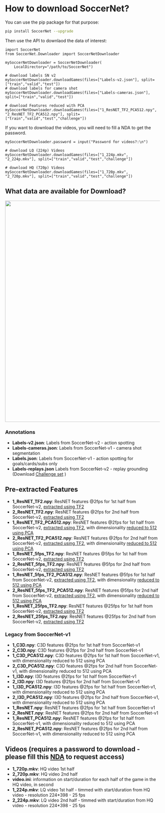 # How to download SoccerNet?

You can use the pip package for that purpose:

```bash
pip install SoccerNet --upgrade
```

Then use the API to downlaod the data of interest:

```
import SoccerNet
from SoccerNet.Downloader import SoccerNetDownloader

mySoccerNetDownloader = SoccerNetDownloader(
    LocalDirectory="/path/to/SoccerNet")

# download labels SN v2
mySoccerNetDownloader.downloadGames(files=["Labels-v2.json"], split=["train","valid","test"])
# download labels for camera shot
mySoccerNetDownloader.downloadGames(files=["Labels-cameras.json"], split=["train","valid","test"]) 

# download Features reduced with PCA
mySoccerNetDownloader.downloadGames(files=["1_ResNET_TF2_PCA512.npy", "2_ResNET_TF2_PCA512.npy"], split=["train","valid","test","challenge"])

```

If you want to download the videos, you will need to fill a NDA to get the password.

```
mySoccerNetDownloader.password = input("Password for videos?:\n")

# download LQ (224p) Videos
mySoccerNetDownloader.downloadGames(files=["1_224p.mkv", "2_224p.mkv"], split=["train","valid","test","challenge"])

# download HQ (720p) Videos
mySoccerNetDownloader.downloadGames(files=["1_720p.mkv", "2_720p.mkv"], split=["train","valid","test","challenge"])
```
## What data are available for Download?

<p align="center"><img src="../Images/Videos_and_features.png" width="720"></p>

### Annotations

- **Labels-v2.json**: Labels from SoccerNet-v2 - action spotting
- **Labels-cameras.json**: Labels from SoccerNet-v1 - camera shot segmentation
- **Labels.json**: Labels from SoccerNet-v1 - action spotting for goals/cards/subs only
- **Labels-replays.json** Labels from SoccerNet-v2 - replay grounding (Download [Challenge set](https://github.com/SilvioGiancola/SoccerNetv2-DevKit/blob/main/Task3-ReplayGrounding/replay_labels_challenge.zip) )

## Pre-extracted Features

- **1_ResNET_TF2.npy**: ResNET features @2fps for 1st half from SoccerNet-v2, [extracted using TF2](https://github.com/SilvioGiancola/SoccerNetv2-DevKit/tree/main/Features)
- **2_ResNET_TF2.npy**: ResNET features @2fps for 2nd half from SoccerNet-v2, [extracted using TF2](https://github.com/SilvioGiancola/SoccerNetv2-DevKit/tree/main/Features)
- **1_ResNET_TF2_PCA512.npy**: ResNET features @2fps for 1st half from SoccerNet-v2, [extracted using TF2](https://github.com/SilvioGiancola/SoccerNetv2-DevKit/tree/main/Features), with dimensionality [reduced to 512 using PCA](https://github.com/SilvioGiancola/SoccerNetv2-DevKit/blob/main/Features/ReduceFeaturesPCA.py)
- **2_ResNET_TF2_PCA512.npy**: ResNET features @2fps for 2nd half from SoccerNet-v2, [extracted using TF2](https://github.com/SilvioGiancola/SoccerNetv2-DevKit/tree/main/Features), with dimensionality [reduced to 512 using PCA](https://github.com/SilvioGiancola/SoccerNetv2-DevKit/blob/main/Features/ReduceFeaturesPCA.py)
- **1_ResNET_5fps_TF2.npy**: ResNET features @5fps for 1st half from SoccerNet-v2, [extracted using TF2](https://github.com/SilvioGiancola/SoccerNetv2-DevKit/tree/main/Features)
- **2_ResNET_5fps_TF2.npy**: ResNET features @5fps for 2nd half from SoccerNet-v2, [extracted using TF2](https://github.com/SilvioGiancola/SoccerNetv2-DevKit/tree/main/Features)
- **1_ResNET_5fps_TF2_PCA512.npy**: ResNET features @5fps for 1st half from SoccerNet-v2, [extracted using TF2](https://github.com/SilvioGiancola/SoccerNetv2-DevKit/tree/main/Features), with dimensionality [reduced to 512 using PCA](https://github.com/SilvioGiancola/SoccerNetv2-DevKit/blob/main/Features/ReduceFeaturesPCA.py)
- **2_ResNET_5fps_TF2_PCA512.npy**: ResNET features @5fps for 2nd half from SoccerNet-v2, [extracted using TF2](https://github.com/SilvioGiancola/SoccerNetv2-DevKit/tree/main/Features), with dimensionality [reduced to 512 using PCA](https://github.com/SilvioGiancola/SoccerNetv2-DevKit/blob/main/Features/ReduceFeaturesPCA.py)
- **1_ResNET_25fps_TF2.npy**: ResNET features @25fps for 1st half from SoccerNet-v2, [extracted using TF2](https://github.com/SilvioGiancola/SoccerNetv2-DevKit/tree/main/Features)
- **2_ResNET_25fps_TF2.npy**: ResNET features @25fps for 2nd half from SoccerNet-v2, [extracted using TF2](https://github.com/SilvioGiancola/SoccerNetv2-DevKit/tree/main/Features)

### Legacy from SoccerNet-v1

- **1_C3D.npy**: C3D features @2fps for 1st half from SoccerNet-v1
- **2_C3D.npy**: C3D features @2fps for 2nd half from SoccerNet-v1
- **1_C3D_PCA512.npy**: C3D features @2fps for 1st half from SoccerNet-v1, with dimensionality reduced to 512 using PCA
- **2_C3D_PCA512.npy**: C3D features @2fps for 2nd half from SoccerNet-v1, with dimensionality reduced to 512 using PCA
- **1_I3D.npy**: I3D features @2fps for 1st half from SoccerNet-v1
- **2_I3D.npy**: I3D features @2fps for 2nd half from SoccerNet-v1
- **1_I3D_PCA512.npy**: I3D features @2fps for 1st half from SoccerNet-v1, with dimensionality reduced to 512 using PCA
- **2_I3D_PCA512.npy**: I3D features @2fps for 2nd half from SoccerNet-v1, with dimensionality reduced to 512 using PCA
- **1_ResNET.npy**: ResNET features @2fps for 1st half from SoccerNet-v1
- **2_ResNET.npy**: ResNET features @2fps for 2nd half from SoccerNet-v1
- **1_ResNET_PCA512.npy**: ResNET features @2fps for 1st half from SoccerNet-v1, with dimensionality reduced to 512 using PCA
- **2_ResNET_PCA512.npy**: ResNET features @2fps for 2nd half from SoccerNet-v1, with dimensionality reduced to 512 using PCA

## Videos (requires a password to download - please fill this [NDA](https://soccer-net.org) to request access)

- **1_720p.mkv**: HQ video 1st half
- **2_720p.mkv**: HQ video 2nd half
- **video.ini**: information on start/duration for each half of the game in the HQ video, in second
- **1_224p.mkv**: LQ video 1st half - timmed with start/duration from HQ video - resolution 224*398 - 25 fps
- **2_224p.mkv**: LQ video 2nd half - timmed with start/duration from HQ video - resolution 224*398 - 25 fps
